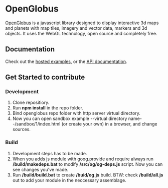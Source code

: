# OpenGlobus

[OpenGlobus](http://www.openglobus.org/) is a javascript library designed to display interactive 3d maps and planets with map tiles, imagery and vector data, markers and 3d objects. It uses the WebGL technology, open source and completely free.

## Documentation

Check out the [hosted examples](http://www.openglobus.org/examples.html), or the [API documentation](http://www.openglobus.org/api/).

## Get Started to contribute

### Development

1. Clone repositiory.
2. Run **npm install** in the repo folder.
3. Bind openglobus repo folder with http server virtual directory. 
4. Now you can open sandbox example --virtual directory name--/sandbox/1/index.html (or create your own) in a browser, and change sources.
  
### Build

1. Development steps has to be made.
2. When you adds js module with goog.provide and require always run **/build/makedeps.bat** to modify **/src/og/og-deps.js** script. Now you can see changes you've made.
3. Run **/build/build.bat** to create **/buid/og.js** build. BTW: check **/build/all.js** out to add your module in the neccessary assemblage.
